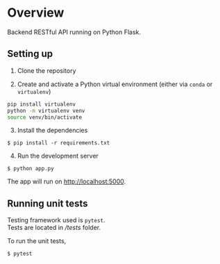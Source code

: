 # Overview

Backend RESTful API running on Python Flask.

## Setting up

1. Clone the repository

2. Create and activate a Python virtual environment (either via `conda` or `virtualenv`)
```bash
pip install virtualenv
python -m virtualenv venv
source venv/bin/activate
```

3. Install the dependencies
```
$ pip install -r requirements.txt
```

4. Run the development server
```
$ python app.py
```

The app will run on [http://localhost:5000](http://localhost:5000).

## Running unit tests

Testing framework used is `pytest`. <br>
Tests are located in */tests* folder.

To run the unit tests,
```
$ pytest
```